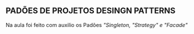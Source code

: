##  PADÕES DE PROJETOS DESINGN PATTERNS

Na aula foi feito com auxilio os Padões
 *"Singleton, "Strategy" e "Facade"*






